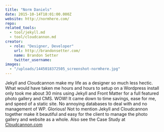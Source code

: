 ```yaml
---
title: "Norm Daniels"
date: 2015-10-14T18:01:00.000Z
website: http://normhere.com/
repo:
related_tools:
  - tool/jekyll.md
  - tool/cloudcannon.md
creator:
  - role: "Designer, Developer"
    url: http://brandonsetter.com/
    name: Brandon Setter
    twitter_username:
images:
  - "/uploads/1445018372505_screenshot-normhere.jpg"
---
```


Jekyll and Cloudcannon make my life as a designer so much less hectic. What would have taken me hours and hours to setup on a Wordpress install only took me about 30 mins using Jekyll and Front Matter for a full featured photo gallery and CMS. WOW! It came down to time savings, ease for me, and speed of a static site. No annoying databases to deal with and no management of WP. Glorious! Not to mention Jekyll and Cloudcannon together make it beautiful and easy for the client to manage the photo gallery and website as a whole. Also see the Case Study at [Cloudcannon.com](http://cloudcannon.com/customers/brandon-setter/)
